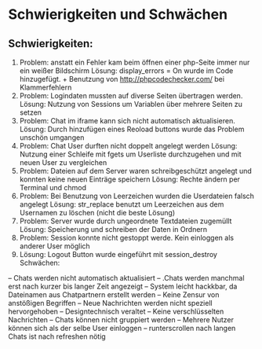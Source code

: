 # Schwierigkeiten und Schwächen 

## Schwierigkeiten:

1. Problem: anstatt ein Fehler kam beim öffnen einer php-Seite immer nur ein weißer Bildschirm
Lösung: display_errors = On  wurde im Code hinzugefügt. + Benutzung von http://phpcodechecker.com/ bei Klammerfehlern
2. Problem: Logindaten mussten auf diverse Seiten übertragen werden.
Lösung: Nutzung von Sessions um Variablen über mehrere Seiten zu setzen
3. Problem: Chat im iframe kann sich nicht automatisch aktualisieren.
Lösung: Durch hinzufügen eines Reoload buttons wurde das Problem unschön umgangen
4. Problem: Chat User durften nicht doppelt angelegt werden
Lösung: Nutzung einer Schleife mit fgets um Userliste durchzugehen und mit neuen User zu vergleichen
5. Problem: Dateien auf dem Server waren schreibgeschützt angelegt und konnten keine neuen Einträge speichern
Lösung: Rechte ändern per Terminal und chmod
6. Problem: Bei Benutzung von Leerzeichen wurden die Userdateien falsch angelegt Lösung: str_replace benutzt um Leerzeichen aus dem Usernamen zu löschen (nicht die beste Lösung)
7. Problem: Server wurde durch ungeordnete Textdateien zugemüllt Lösung: Speicherung und schreiben der Daten in Ordnern
8. Problem: Session konnte nicht gestoppt werde. Kein einloggen als anderer User möglich
9. Lösung: Logout Button wurde eingeführt mit session_destroy Schwächen:

–	Chats werden nicht automatisch aktualisiert
–	.Chats werden manchmal erst nach kurzer bis langer Zeit angezeigt
–	System leicht hackkbar, da Dateinamen aus Chatpartnern erstellt werden
–	Keine Zensur von anstößigen Begriffen
–	Neue Nachrichten werden nicht speziell hervorgehoben
–	Designtechnisch veraltet
–	Keine verschlüsselten Nachrichten
–	Chats können nicht gruppiert werden
–	Mehrere Nutzer können sich als der selbe User einloggen
–	runterscrollen nach langen Chats ist nach refreshen nötig
